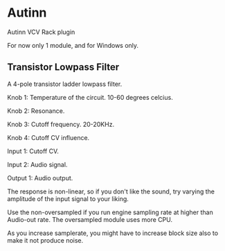 # Autinn
Autinn VCV Rack plugin

For now only 1 module, and for Windows only.

## Transistor Lowpass Filter

A 4-pole transistor ladder lowpass filter.

Knob 1: Temperature of the circuit. 10-60 degrees celcius.

Knob 2: Resonance.

Knob 3: Cutoff frequency. 20-20KHz.

Knob 4: Cutoff CV influence.

Input 1: Cutoff CV.

Input 2: Audio signal.

Output 1: Audio output.

The response is non-linear, so if you don't like the sound, try varying the amplitude of the input signal to your liking.

Use the non-oversampled if you run engine sampling rate at higher than Audio-out rate. The oversampled module uses more CPU.

As you increase samplerate, you might have to increase block size also to make it not produce noise.
